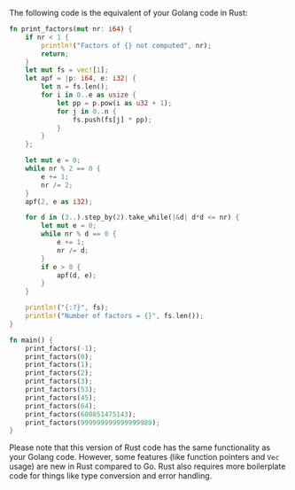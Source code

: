 The following code is the equivalent of your Golang code in Rust:

```rust
fn print_factors(mut nr: i64) {
    if nr < 1 {
        println!("Factors of {} not computed", nr);
        return;
    }
    let mut fs = vec![1];
    let apf = |p: i64, e: i32| {
        let n = fs.len();
        for i in 0..e as usize {
            let pp = p.pow(i as u32 + 1);
            for j in 0..n {
                fs.push(fs[j] * pp);
            }
        }
    };

    let mut e = 0;
    while nr % 2 == 0 {
        e += 1;
        nr /= 2;
    }
    apf(2, e as i32);

    for d in (3..).step_by(2).take_while(|&d| d*d <= nr) {
        let mut e = 0;
        while nr % d == 0 {
            e += 1;
            nr /= d;
        }
        if e > 0 {
            apf(d, e);
        }
    }

    println!("{:?}", fs);
    println!("Number of factors = {}", fs.len());
}

fn main() {
    print_factors(-1);
    print_factors(0);
    print_factors(1);
    print_factors(2);
    print_factors(3);
    print_factors(53);
    print_factors(45);
    print_factors(64);
    print_factors(600851475143);
    print_factors(999999999999999989);
}
```

Please note that this version of Rust code has the same functionality as your Golang code. However, some features (like function pointers and `Vec` usage) are new in Rust compared to Go. Rust also requires more boilerplate code for things like type conversion and error handling.
